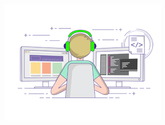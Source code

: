 <img align="center" alt="GIF" src="https://raw.githubusercontent.com/devSouvik/devSouvik/master/gif3.gif" width="500"/>
